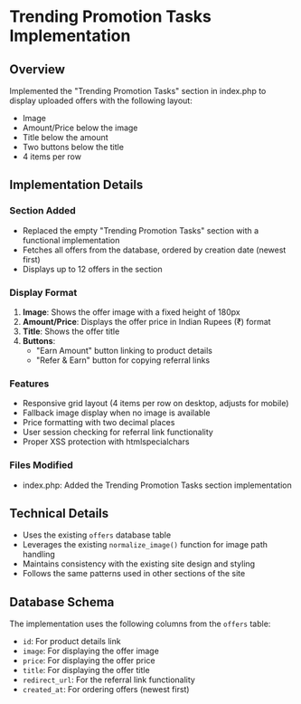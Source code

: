 # Trending Promotion Tasks Implementation

## Overview
Implemented the "Trending Promotion Tasks" section in index.php to display uploaded offers with the following layout:
- Image
- Amount/Price below the image
- Title below the amount
- Two buttons below the title
- 4 items per row

## Implementation Details

### Section Added
- Replaced the empty "Trending Promotion Tasks" section with a functional implementation
- Fetches all offers from the database, ordered by creation date (newest first)
- Displays up to 12 offers in the section

### Display Format
1. **Image**: Shows the offer image with a fixed height of 180px
2. **Amount/Price**: Displays the offer price in Indian Rupees (₹) format
3. **Title**: Shows the offer title
4. **Buttons**: 
   - "Earn Amount" button linking to product details
   - "Refer & Earn" button for copying referral links

### Features
- Responsive grid layout (4 items per row on desktop, adjusts for mobile)
- Fallback image display when no image is available
- Price formatting with two decimal places
- User session checking for referral link functionality
- Proper XSS protection with htmlspecialchars

### Files Modified
- index.php: Added the Trending Promotion Tasks section implementation

## Technical Details
- Uses the existing `offers` database table
- Leverages the existing `normalize_image()` function for image path handling
- Maintains consistency with the existing site design and styling
- Follows the same patterns used in other sections of the site

## Database Schema
The implementation uses the following columns from the `offers` table:
- `id`: For product details link
- `image`: For displaying the offer image
- `price`: For displaying the offer price
- `title`: For displaying the offer title
- `redirect_url`: For the referral link functionality
- `created_at`: For ordering offers (newest first)